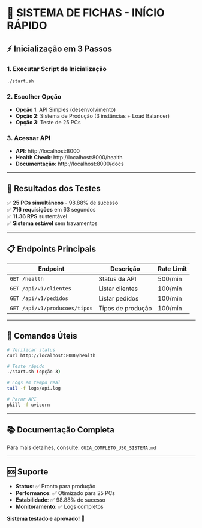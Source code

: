 # 🚀 SISTEMA DE FICHAS - INÍCIO RÁPIDO

## ⚡ Inicialização em 3 Passos

### 1. Executar Script de Inicialização
```bash
./start.sh
```

### 2. Escolher Opção
- **Opção 1**: API Simples (desenvolvimento)
- **Opção 2**: Sistema de Produção (3 instâncias + Load Balancer)
- **Opção 3**: Teste de 25 PCs

### 3. Acessar API
- **API**: http://localhost:8000
- **Health Check**: http://localhost:8000/health
- **Documentação**: http://localhost:8000/docs

---

## 🎯 Resultados dos Testes

✅ **25 PCs simultâneos** - 98.88% de sucesso  
✅ **716 requisições** em 63 segundos  
✅ **11.36 RPS** sustentável  
✅ **Sistema estável** sem travamentos  

---

## 📋 Endpoints Principais

| Endpoint | Descrição | Rate Limit |
|----------|-----------|------------|
| `GET /health` | Status da API | 500/min |
| `GET /api/v1/clientes` | Listar clientes | 100/min |
| `GET /api/v1/pedidos` | Listar pedidos | 100/min |
| `GET /api/v1/producoes/tipos` | Tipos de produção | 100/min |

---

## 🔧 Comandos Úteis

```bash
# Verificar status
curl http://localhost:8000/health

# Teste rápido
./start.sh (opção 3)

# Logs em tempo real
tail -f logs/api.log

# Parar API
pkill -f uvicorn
```

---

## 📚 Documentação Completa

Para mais detalhes, consulte: `GUIA_COMPLETO_USO_SISTEMA.md`

---

## 🆘 Suporte

- **Status**: ✅ Pronto para produção
- **Performance**: ✅ Otimizado para 25 PCs
- **Estabilidade**: ✅ 98.88% de sucesso
- **Monitoramento**: ✅ Logs completos

**Sistema testado e aprovado!** 🎉
